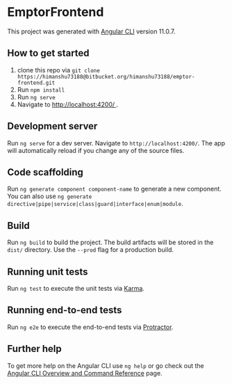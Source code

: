 # EmptorFrontend

This project was generated with [Angular CLI](https://github.com/angular/angular-cli) version 11.0.7.

## How to get started

1. clone this repo via `git clone https://himanshu73188@bitbucket.org/himanshu73188/emptor-frontend.git`
2. Run `npm install`
3. Run `ng serve`
4. Navigate to [ http://localhost:4200/ ](http://localhost:4200/).

## Development server

Run `ng serve` for a dev server. Navigate to `http://localhost:4200/`. The app will automatically reload if you change any of the source files.

## Code scaffolding

Run `ng generate component component-name` to generate a new component. You can also use `ng generate directive|pipe|service|class|guard|interface|enum|module`.

## Build

Run `ng build` to build the project. The build artifacts will be stored in the `dist/` directory. Use the `--prod` flag for a production build.

## Running unit tests

Run `ng test` to execute the unit tests via [Karma](https://karma-runner.github.io).

## Running end-to-end tests

Run `ng e2e` to execute the end-to-end tests via [Protractor](http://www.protractortest.org/).

## Further help

To get more help on the Angular CLI use `ng help` or go check out the [Angular CLI Overview and Command Reference](https://angular.io/cli) page.
